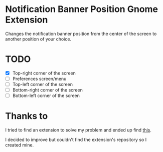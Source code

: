 # Notification Banner Position Gnome Extension

Changes the notification banner position from the center of the screen to another position of your choice.

# TODO

- [X] Top-right corner of the screen
- [ ] Preferences screen/menu
- [ ] Top-left corner of the screen
- [ ] Bottom-right corner of the screen
- [ ] Bottom-left corner of the screen

# Thanks to

I tried to find an extension to solve my problem and ended up find [this](https://extensions.gnome.org/extension/1568/notification-banner-positionselenium-h/).

I decided to improve but couldn't find the extension's repository so I created mine.